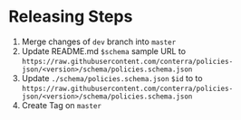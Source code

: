 # Releasing Steps

1. Merge changes of `dev` branch into `master`
2. Update README.md `$schema` sample URL to `https://raw.githubusercontent.com/conterra/policies-json/<version>/schema/policies.schema.json`
3. Update `./schema/policies.schema.json` `$id` to to `https://raw.githubusercontent.com/conterra/policies-json/<version>/schema/policies.schema.json`
4. Create Tag <version> on `master`
